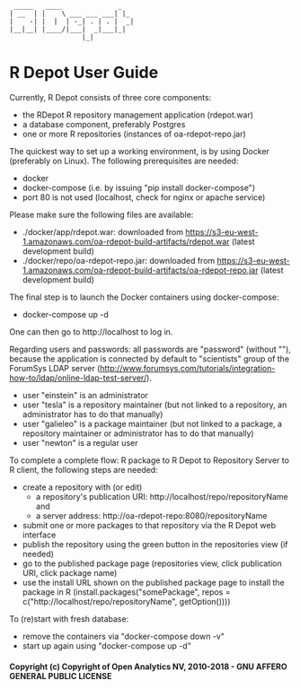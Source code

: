 ```
 _____   ____              _
| __  | |    \ ___ ___ ___| |_
|    -| |  |  | -_| . | . |  _|
|__|__| |____/|___|  _|___|_|
                  |_|

```


# R Depot User Guide

Currently, R Depot consists of three core components:

- the RDepot R repository management application (rdepot.war)
- a database component, preferably Postgres
- one or more R repositories (instances of oa-rdepot-repo.jar)

The quickest way to set up a working environment, is by using Docker (preferably on Linux).
The following prerequisites are needed:

- docker
- docker-compose (i.e. by issuing "pip install docker-compose")
- port 80 is not used (localhost, check for nginx or apache service)

Please make sure the following files are available:

- ./docker/app/rdepot.war: downloaded from https://s3-eu-west-1.amazonaws.com/oa-rdepot-build-artifacts/rdepot.war (latest development build)
- ./docker/repo/oa-rdepot-repo.jar: downloaded from https://s3-eu-west-1.amazonaws.com/oa-rdepot-build-artifacts/oa-rdepot-repo.jar (latest development build)

The final step is to launch the Docker containers using docker-compose:

- docker-compose up -d

One can then go to http://localhost to log in.

Regarding users and passwords: all passwords are "password" (without ""), because the application is connected by default to "scientists" group of the ForumSys LDAP server (http://www.forumsys.com/tutorials/integration-how-to/ldap/online-ldap-test-server/).

- user "einstein" is an administrator
- user "tesla" is a repository maintainer (but not linked to a repository, an administrator has to do that manually)
- user "galieleo" is a package maintainer (but not linked to a package, a repository maintainer or administrator has to do that manually)
- user "newton" is a regular user

To complete a complete flow: R package to R Depot to Repository Server to R client, the following steps are needed:

- create a repository with (or edit)
    * a repository's publication URI: http://localhost/repo/repositoryName and
    * a server address: http://oa-rdepot-repo:8080/repositoryName
- submit one or more packages to that repository via the R Depot web interface
- publish the repository using the green button in the repositories view (if needed)
- go to the published package page (repositories view, click publication URI, click package name)
- use the install URL shown on the published package page to install the package in R (install.packages("somePackage", repos = c("http://localhost/repo/repositoryName", getOption())))

To (re)start with fresh database:

- remove the containers via "docker-compose down -v"
- start up again using "docker-compose up -d"

#### Copyright (c) Copyright of Open Analytics NV, 2010-2018 - GNU AFFERO GENERAL PUBLIC LICENSE
